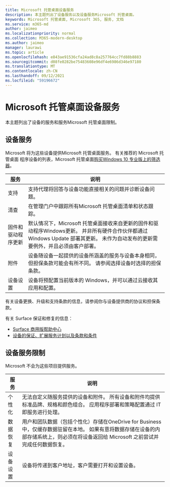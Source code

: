 ```yaml
---
title: Microsoft 托管桌面设备服务
description: 本主题列出了设备服务以及设备服务Microsoft 托管桌面。
keywords: Microsoft 托管桌面, Microsoft 365, 服务, 文档
ms.service: m365-md
author: jaimeo
ms.localizationpriority: normal
ms.collection: M365-modern-desktop
ms.author: jaimeo
manager: laurawi
ms.topic: article
ms.openlocfilehash: e843ae91536cfa24ad8c8a257764cc7fd88b8883
ms.sourcegitcommit: d08fe0282be75483608e96df4e6986d346e97180
ms.translationtype: MT
ms.contentlocale: zh-CN
ms.lasthandoff: 09/12/2021
ms.locfileid: "59196672"
---
```

# <a name="microsoft-managed-desktop-device-services"></a>Microsoft 托管桌面设备服务

本主题列出了设备的服务和服务Microsoft 托管桌面限制。

## <a name="device-services"></a>设备服务

Microsoft 将为这些设备提供Microsoft 托管桌面服务。 有关推荐的 Microsoft 托管桌面 程序设备的列表，Microsoft 托管桌面[购买Windows 10 专业版上的筛选器](https://www.microsoft.com/windowsforbusiness/view-all-devices)。

服务 | 说明
--- | ---
支持 | 支持代理将回答与设备功能直接相关的问题并诊断设备问题。
清查 | 在管理门户中跟踪所有Microsoft 托管桌面清单和状态跟踪。
固件和驱动程序更新 | 默认情况下，Microsoft 托管桌面接收来自更新的固件和驱动程序Windows更新。 并非所有硬件合作伙伴都通过 Windows Update 部署其更新。 未作为自动发布的更新需要例外，并且必须由客户部署。
附件 | 设备随设备一起提供的设备所涵盖的服务与设备本身相同，但担保条款可能会有所不同。 请参阅选择设备时选择的担保条款。 
设备设置 | 设备将预配置当前版本的 Windows，并可以通过云接收其应用和配置。

有关设备更换、升级和支持条款的信息，请参阅你与设备提供商的协议和担保条款。

有关 Surface 保证和修复的信息：

- [Surface 商用版帮助中心](https://support.microsoft.com/hub/4339296/surface-for-business-help)
- [设备的保证、扩展服务计划以及条款和条件](https://support.microsoft.com/help/4040687/info-about-warranties-extended-service-plans-and-terms-conditions)


## <a name="device-service-limitations"></a>设备服务限制

Microsoft 不会为这些项目提供服务。

服务 | 说明
--- | ---  
个性化 | 无法自定义随服务提供的设备和附件。 所有设备和附件均提供标准品牌、规格和颜色组合。 应用程序部署和策略配置通过 IT 即服务进行处理。
数据恢复 | 用户和团队数据（包括个性化）存储在OneDrive for Business中，仅缓存数据驻留在本地。 如果有意将数据存储在设备的内部存储系统上，则必须在将设备返回给 Microsoft 之前尝试并完成任何数据恢复。
设备设置 | 设备将传递到客户地址，客户需要打开和设置设备。
